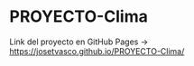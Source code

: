 # PROYECTO-Clima

Link del proyecto en GitHub Pages -> https://josetvasco.github.io/PROYECTO-Clima/

